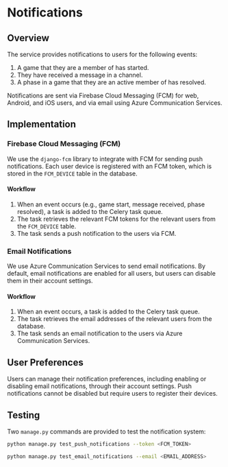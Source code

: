 # Notifications

## Overview

The service provides notifications to users for the following events:

1. A game that they are a member of has started.
2. They have received a message in a channel.
3. A phase in a game that they are an active member of has resolved.

Notifications are sent via Firebase Cloud Messaging (FCM) for web, Android, and
iOS users, and via email using Azure Communication Services.

## Implementation

### Firebase Cloud Messaging (FCM)

We use the `django-fcm` library to integrate with FCM for sending push
notifications. Each user device is registered with an FCM token, which is stored
in the `FCM_DEVICE` table in the database.

#### Workflow

1. When an event occurs (e.g., game start, message received, phase resolved), a
   task is added to the Celery task queue.
2. The task retrieves the relevant FCM tokens for the relevant users from the
   `FCM_DEVICE` table.
3. The task sends a push notification to the users via FCM.

### Email Notifications

We use Azure Communication Services to send email notifications. By default,
email notifications are enabled for all users, but users can disable them in
their account settings.

#### Workflow

1. When an event occurs, a task is added to the Celery task queue.
2. The task retrieves the email addresses of the relevant users from the
   database.
3. The task sends an email notification to the users via Azure Communication
   Services.

## User Preferences

Users can manage their notification preferences, including enabling or disabling
email notifications, through their account settings. Push notifications cannot
be disabled but require users to register their devices.

## Testing

Two `manage.py` commands are provided to test the notification system:

```bash
python manage.py test_push_notifications --token <FCM_TOKEN>
```

```bash
python manage.py test_email_notifications --email <EMAIL_ADDRESS>
```
